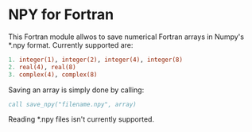 # NPY for Fortran
This Fortran module allwos to save numerical Fortran arrays in Numpy's *.npy format. Currently supported are:
```fortran
1. integer(1), integer(2), integer(4), integer(8)
2. real(4), real(8)
3. complex(4), complex(8)
```
Saving an array is simply done by calling:
```fortran
call save_npy("filename.npy", array)
```

Reading *.npy files isn't currently supported.